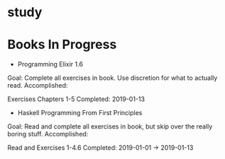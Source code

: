# study

# Books In Progress

- Programming Elixir 1.6

Goal:  Complete all exercises in book.  Use discretion for what to actually read.
Accomplished:

Exercises Chapters 1-5 Completed: 2019-01-13

- Haskell Programming From First Principles

Goal: Read and complete all exercises in book, but skip over the really boring stuff.
Accomplished: 

Read and Exercises 1-4.6 Completed: 2019-01-01 -> 2019-01-13
